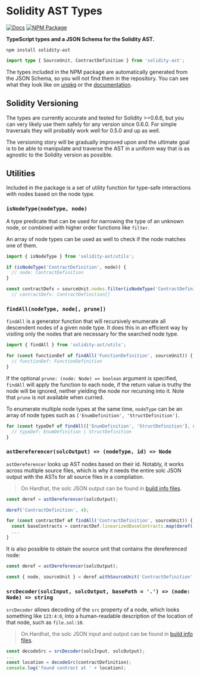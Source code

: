 # Solidity AST Types

[![Docs](https://img.shields.io/badge/docs-%F0%9F%93%84-blue)][docs]
[![NPM Package](https://img.shields.io/npm/v/solidity-ast.svg)](https://www.npmjs.org/package/solidity-ast)

**TypeScript types and a JSON Schema for the Solidity AST.**

```
npm install solidity-ast
```


```typescript
import type { SourceUnit, ContractDefinition } from 'solidity-ast';
```

The types included in the NPM package are automatically generated from the JSON
Schema, so you will not find them in the repository. You can see what they look
like on [unpkg] or the [documentation][docs].

[unpkg]: https://unpkg.com/solidity-ast@latest/types.d.ts
[docs]: https://solidity-ast.netlify.app/

## Solidity Versioning

The types are currently accurate and tested for Solidity >=0.6.6, but you can
very likely use them safely for any version since 0.6.0. For simple traversals
they will probably work well for 0.5.0 and up as well.

The versioning story will be gradually improved upon and the ultimate goal is
to be able to manipulate and traverse the AST in a uniform way that is as
agnostic to the Solidity version as possible.

## Utilities

Included in the package is a set of utility function for type-safe interactions
with nodes based on the node type.

### `isNodeType(nodeType, node)`

A type predicate that can be used for narrowing the type of an
unknown node, or combined with higher order functions like `filter`.

An array of node types can be used as well to check if the node matches one of them.

```typescript
import { isNodeType } from 'solidity-ast/utils';

if (isNodeType('ContractDefinition', node)) {
  // node: ContractDefinition
}

const contractDefs = sourceUnit.nodes.filter(isNodeType('ContractDefinition'));
  // contractDefs: ContractDefinition[]
```

### `findAll(nodeType, node[, prune])`

`findAll` is a generator function that will recursively enumerate all
descendent nodes of a given node type. It does this in an efficient way by
visiting only the nodes that are necessary for the searched node type.

```typescript
import { findAll } from 'solidity-ast/utils';

for (const functionDef of findAll('FunctionDefinition', sourceUnit)) {
  // functionDef: FunctionDefinition
}
```

If the optional `prune: (node: Node) => boolean` argument is specified,
`findAll` will apply the function to each node, if the return value is truthy
the node will be ignored, neither yielding the node nor recursing into it. Note
that `prune` is not available when curried.

To enumerate multiple node types at the same time, `nodeType` can be an array
of node types such as `['EnumDefinition', 'StructDefinition']`.

```typescript
for (const typeDef of findAll(['EnumDefinition', 'StructDefinition'], sourceUnit)) {
  // typeDef: EnumDefinition | StructDefinition
}
```

### `astDereferencer(solcOutput) => (nodeType, id) => Node`

`astDereferencer` looks up AST nodes based on their id. Notably, it works
across multiple source files, which is why it needs the entire solc JSON output
with the ASTs for all source files in a compilation.

> On Hardhat, the solc JSON output can be found in [build info files].

[build info files]: https://hardhat.org/guides/compile-contracts.html#build-info-files

```typescript
const deref = astDereferencer(solcOutput);

deref('ContractDefinition', 4);

for (const contractDef of findAll('ContractDefinition', sourceUnit)) {
  const baseContracts = contractDef.linearizedBaseContracts.map(deref('ContractDefinition'));
  ...
}
```

It is also possible to obtain the source unit that contains the dereferenced node:

```typescript
const deref = astDereferencer(solcOutput);

const { node, sourceUnit } = deref.withSourceUnit('ContractDefinition', 4);
```

### `srcDecoder(solcInput, solcOutput, basePath = '.') => (node: Node) => string`

`srcDecoder` allows decoding of the `src` property of a node, which looks
something like `123:4:0`, into a human-readable description of the location of
that node, such as `file.sol:10`.

> On Hardhat, the solc JSON input and output can be found in [build info files].

[build info files]: https://hardhat.org/guides/compile-contracts.html#build-info-files

```typescript
const decodeSrc = srcDecoder(solcInput, solcOutput);
...
const location = decodeSrc(contractDefinition);
console.log('found contract at ' + location);
```
